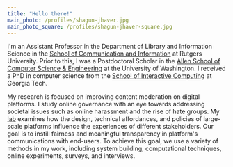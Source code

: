```yaml
---
title: "Hello there!"
main_photo: /profiles/shagun-jhaver.jpg
main_photo_square: /profiles/shagun-jhaver-square.jpg
---
```


I'm an Assistant Professor in the Department of Library and Information Science in the [School of Communication and Information](https://comminfo.rutgers.edu) at Rutgers University. Prior to this, I was a Postdoctoral Scholar in the [Allen School of Computer Science & Engineering](https://www.cs.washington.edu/) at the University of Washington. I received a PhD in computer science from the [School of Interactive Computing](https://ic.gatech.edu/) at Georgia Tech.

My research is focused on improving content moderation on digital platforms. I study online governance with an eye towards addressing societal issues such as online harassment and the rise of hate groups. My [lab](/lab) examines how the design, technical affordances, and policies of large-scale platforms influence the experiences of different stakeholders. Our goal is to instill fairness and meaningful transparency in platform's communications with end-users. To achieve this goal, we use a variety of methods in my work, including system building, computational techniques, online experiments, surveys, and interviews. 